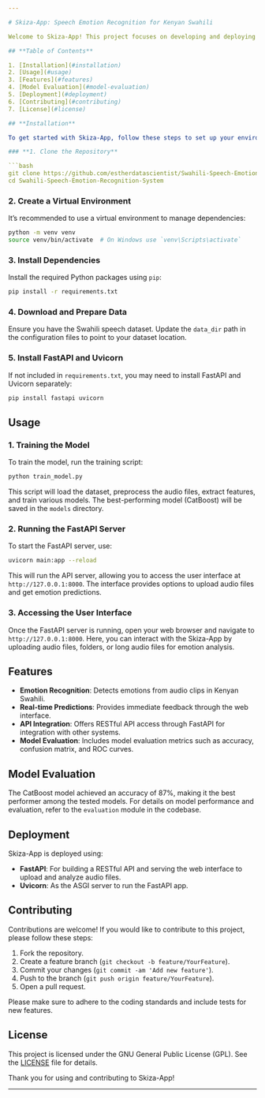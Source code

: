 ```yaml
---

# Skiza-App: Speech Emotion Recognition for Kenyan Swahili

Welcome to Skiza-App! This project focuses on developing and deploying a model to recognize emotions from speech, specifically tailored for Kenyan Swahili. The model leverages advanced machine learning techniques and is deployed using FastAPI for the backend API and a web interface for user interaction.

## **Table of Contents**

1. [Installation](#installation)
2. [Usage](#usage)
3. [Features](#features)
4. [Model Evaluation](#model-evaluation)
5. [Deployment](#deployment)
6. [Contributing](#contributing)
7. [License](#license)

## **Installation**

To get started with Skiza-App, follow these steps to set up your environment and install the necessary dependencies:

### **1. Clone the Repository**

```bash
git clone https://github.com/estherdatascientist/Swahili-Speech-Emotion-Recognition-System.git
cd Swahili-Speech-Emotion-Recognition-System
```

### **2. Create a Virtual Environment**

It’s recommended to use a virtual environment to manage dependencies:

```bash
python -m venv venv
source venv/bin/activate  # On Windows use `venv\Scripts\activate`
```

### **3. Install Dependencies**

Install the required Python packages using `pip`:

```bash
pip install -r requirements.txt
```

### **4. Download and Prepare Data**

Ensure you have the Swahili speech dataset. Update the `data_dir` path in the configuration files to point to your dataset location.

### **5. Install FastAPI and Uvicorn**

If not included in `requirements.txt`, you may need to install FastAPI and Uvicorn separately:

```bash
pip install fastapi uvicorn
```

## **Usage**

### **1. Training the Model**

To train the model, run the training script:

```bash
python train_model.py
```

This script will load the dataset, preprocess the audio files, extract features, and train various models. The best-performing model (CatBoost) will be saved in the `models` directory.

### **2. Running the FastAPI Server**

To start the FastAPI server, use:

```bash
uvicorn main:app --reload
```

This will run the API server, allowing you to access the user interface at `http://127.0.0.1:8000`. The interface provides options to upload audio files and get emotion predictions.

### **3. Accessing the User Interface**

Once the FastAPI server is running, open your web browser and navigate to `http://127.0.0.1:8000`. Here, you can interact with the Skiza-App by uploading audio files, folders, or long audio files for emotion analysis.

## **Features**

- **Emotion Recognition**: Detects emotions from audio clips in Kenyan Swahili.
- **Real-time Predictions**: Provides immediate feedback through the web interface.
- **API Integration**: Offers RESTful API access through FastAPI for integration with other systems.
- **Model Evaluation**: Includes model evaluation metrics such as accuracy, confusion matrix, and ROC curves.

## **Model Evaluation**

The CatBoost model achieved an accuracy of 87%, making it the best performer among the tested models. For details on model performance and evaluation, refer to the `evaluation` module in the codebase.

## **Deployment**

Skiza-App is deployed using:

- **FastAPI**: For building a RESTful API and serving the web interface to upload and analyze audio files.
- **Uvicorn**: As the ASGI server to run the FastAPI app.

## **Contributing**

Contributions are welcome! If you would like to contribute to this project, please follow these steps:

1. Fork the repository.
2. Create a feature branch (`git checkout -b feature/YourFeature`).
3. Commit your changes (`git commit -am 'Add new feature'`).
4. Push to the branch (`git push origin feature/YourFeature`).
5. Open a pull request.

Please make sure to adhere to the coding standards and include tests for new features.

## **License**

This project is licensed under the GNU General Public License (GPL). See the [LICENSE](LICENSE) file for details.

Thank you for using and contributing to Skiza-App!

---
```

